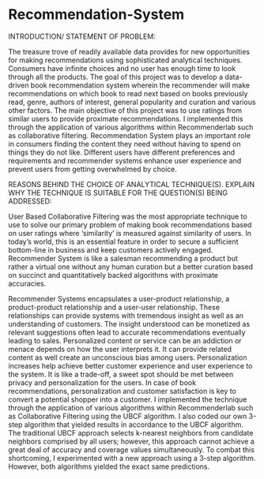 # Recommendation-System

INTRODUCTION/ STATEMENT OF PROBLEM:

The treasure trove of readily available data provides for new opportunities for making recommendations using sophisticated analytical techniques. Consumers have infinite choices and no user has enough time to look through all the products. The goal of this project was to develop a data-driven book recommendation system wherein the recommender will make recommendations on which book to read next based on books previously read, genre, authors of interest, general popularity and curation and various other factors. The main objective of this project was to use ratings from similar users to provide proximate recommendations. I implemented this through the application of various algorithms within Recommenderlab such as collaborative filtering. Recommendation System plays an important role in consumers finding the content they need without having to spend on things they do not like. Different users have different preferences and requirements and recommender systems enhance user experience and prevent users from getting overwhelmed by choice.

REASONS BEHIND THE CHOICE OF ANALYTICAL TECHNIQUE(S). EXPLAIN WHY THE TECHNIQUE IS SUITABLE FOR THE QUESTION(S) BEING ADDRESSED:

User Based Collaborative Filtering was the most appropriate technique to use to solve our primary problem of making book recommendations based on user ratings where ‘similarity’ is measured against similarity of users. In today’s world, this is an essential feature in order to secure a sufficient bottom-line in business and keep customers actively engaged. Recommender System is like a salesman recommending a product but rather a virtual one without any human curation but a better curation based on succinct and quantitatively backed algorithms with proximate accuracies.

Recommender Systems encapsulates a user-product relationship, a product-product relationship and a user-user relationship. These relationships can provide systems with tremendous insight as well as an understanding of customers. The insight understood can be monetized as relevant suggestions often lead to accurate recommendations eventually leading to sales. Personalized content or service can be an addiction or menace depends on how the user interprets it. It can provide related content as well create an unconscious bias among users. Personalization increases help achieve better customer experience and user experience to the system. It is like a trade-off, a sweet spot should be met between privacy and personalization for the users. In case of book recommendations, personalization and customer satisfaction is key to convert a potential shopper into a customer.
I implemented the technique through the application of various algorithms within Recommenderlab such as Collaborative Filtering using the UBCF algorithm. I also coded our own 3-step algorithm that yielded results in accordance to the UBCF algorithm. The traditional UBCF approach selects k-nearest neighbors from candidate neighbors comprised by all users; however, this approach cannot achieve a great deal of accuracy and coverage values simultaneously. To combat this shortcoming, I experimented with a new approach using a 3-step algorithm. However, both algorithms yielded the exact same predictions.
